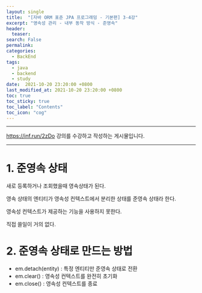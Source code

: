 ```yaml
---
layout: single
title:  "[자바 ORM 표준 JPA 프로그래밍 - 기본편] 3-4강"
excerpt: "영속성 관리 - 내부 동작 방식 - 준영속"
header:
  teaser: 
search: False
permalink:
categories: 
  - BackEnd
tags:
  - java
  - backend
  - study
date:  2021-10-20 23:20:00 +0800
last_modified_at: 2021-10-20 23:20:00 +0800
toc: true
toc_sticky: true
toc_label: "Contents"
toc_icon: "cog"
---
```

---

https://inf.run/2zDo 강의를 수강하고 작성하는 게시물입니다.

---

# 1. 준영속 상태

새로 등록하거나 조회했을때 영속상태가 된다.

영속 상태의 엔티티가 영속성 컨텍스트에서 분리한 상태를 준영속 상태라 한다.

영속성 컨텍스트가 제공하는 기능을 사용하지 못한다.

직접 쓸일이 거의 없다.

# 2. 준영속 상태로 만드는 방법

- em.detach(entity) : 특정 엔티티만 준영속 상태로 전환 
- em.clear() : 영속성 컨텍스트를 완전히 초기화
- em.close() : 영속성 컨텍스트를 종료